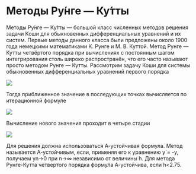# Методы Ру́нге — Ку́тты
Методы Ру́нге — Ку́тты — большой класс численных методов решения задачи Коши для обыкновенных дифференциальных уравнений и их систем. Первые методы данного класса были предложены около 1900 года немецкими математиками К. Рунге и М. В. Куттой.
Метод Рунге — Кутты четвёртого порядка при вычислениях с постоянным шагом интегрирования столь широко распространён, что его часто называют просто методом Рунге — Кутты.
Рассмотрим задачу Коши для системы обыкновенных дифференциальных уравнений первого порядка

![](https://github.com/EngineeringSoft-Mospolytech/Mathematics-for-engineers/blob/main/%D0%9C%D0%B5%D1%82%D0%BE%D0%B4%20%D0%BA%D0%BE%D0%BD%D0%B5%D1%87%D0%BD%D1%8B%D1%85%20%D1%8D%D0%BB%D0%B5%D0%BC%D0%B5%D0%BD%D1%82%D0%BE%D0%B2/%D0%A7%D0%B8%D1%81%D0%BB%D0%B5%D0%BD%D0%BD%D1%8B%D0%B5%20%D0%BC%D0%B5%D1%82%D0%BE%D0%B4%D1%8B/MethodRungeKutaWF/images/1.jpg)

Тогда приближенное значение в последующих точках вычисляется по итерационной формуле

![](https://github.com/EngineeringSoft-Mospolytech/Mathematics-for-engineers/blob/main/%D0%9C%D0%B5%D1%82%D0%BE%D0%B4%20%D0%BA%D0%BE%D0%BD%D0%B5%D1%87%D0%BD%D1%8B%D1%85%20%D1%8D%D0%BB%D0%B5%D0%BC%D0%B5%D0%BD%D1%82%D0%BE%D0%B2/%D0%A7%D0%B8%D1%81%D0%BB%D0%B5%D0%BD%D0%BD%D1%8B%D0%B5%20%D0%BC%D0%B5%D1%82%D0%BE%D0%B4%D1%8B/MethodRungeKutaWF/images/2.jpg)

Вычисление нового значения проходит в четыре стадии

![](https://github.com/EngineeringSoft-Mospolytech/Mathematics-for-engineers/blob/main/%D0%9C%D0%B5%D1%82%D0%BE%D0%B4%20%D0%BA%D0%BE%D0%BD%D0%B5%D1%87%D0%BD%D1%8B%D1%85%20%D1%8D%D0%BB%D0%B5%D0%BC%D0%B5%D0%BD%D1%82%D0%BE%D0%B2/%D0%A7%D0%B8%D1%81%D0%BB%D0%B5%D0%BD%D0%BD%D1%8B%D0%B5%20%D0%BC%D0%B5%D1%82%D0%BE%D0%B4%D1%8B/MethodRungeKutaWF/images/3.jpg)

Для решения должна использоваться А-устойчивая формула. Метод называется А-устойчивым, если, применяя его к уравнению y`= -y, получаем yn→0 при n→∞ независимо от величины h.
Для метода Рунге-Кутта четвертого порядка формула А-устойчива, если h<2.75.
